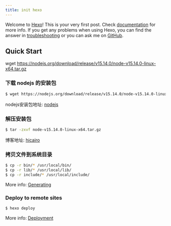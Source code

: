 ```yaml
---
title: init hexo
---
```

Welcome to [Hexo](https://hexo.io/)! This is your very first post. Check [documentation](https://hexo.io/docs/) for more info. If you get any problems when using Hexo, you can find the answer in [troubleshooting](https://hexo.io/docs/troubleshooting.html) or you can ask me on [GitHub](https://github.com/hexojs/hexo/issues).

## Quick Start

wget https://nodejs.org/download/release/v15.14.0/node-v15.14.0-linux-x64.tar.gz

### 下载 nodejs 的安装包

``` bash
$ wget https://nodejs.org/download/release/v15.14.0/node-v15.14.0-linux-x64.tar.gz
```

nodejs安装包地址: [nodejs](https://nodejs.org/download/release/v15.14.0/)

### 解压安装包

``` bash
$ tar -zxvf node-v15.14.0-linux-x64.tar.gz
```

博客地址: [hicairo](https://www.hicairo.com/)

### 拷贝文件到系统目录

``` bash
$ cp -r bin/* /usr/local/bin/
$ cp -r lib/* /usr/local/lib/
$ cp -r include/* /usr/local/include/
```

More info: [Generating](https://hexo.io/docs/generating.html)

### Deploy to remote sites

``` bash
$ hexo deploy
```

More info: [Deployment](https://hexo.io/docs/one-command-deployment.html)
